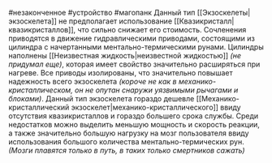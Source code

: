 #незаконченное #устройство #магопанк 
Данный тип [[Экзоскелеты|экзоскелета]] не предполагает использование [[Квазикристалл|квазикристаллов]], что сильно снижает его стоимость. Сочленения приводятся в движение гидравлическими приводами, состоящими из цилиндра с начертанными ментально-термическими рунами. Цилиндры наполнены [[Неизвестная жидкость|неизвестной жидкостью]] *(не придумал еще)*, которая имеет свойство значительно расширяться при нагреве. Все приводы изолированы, что значительно повышает надежность всего экзоскелета *(короче не как в механико-кристаллическом, он не опутан снаружи уязвимыми рычагами и блоками)*. Данный тип экзоскелета гораздо дешевле [[Механико-кристаллический экзоскелет|механико-кристаллического]] ввиду отсутствия квазикристаллов и гораздо большего срока службы. Среди недостатков можно выделить меньшую мощность и скорость реакции, а также значительно большую нагрузку на мозг пользователя ввиду использования большого количества ментально-термических рун. *(Мозги плавятся только в путь, в таких только смертников сажать)*